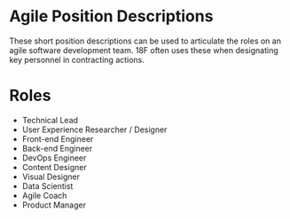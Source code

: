# Agile Position Descriptions
These short position descriptions can be used to articulate the roles on an agile software development team. 18F often uses these when designating key personnel in contracting actions. 

# Roles
- Technical Lead
- User Experience Researcher / Designer
- Front-end Engineer
- Back-end Engineer
- DevOps Engineer
- Content Designer
- Visual Designer
- Data Scientist
- Agile Coach
- Product Manager

